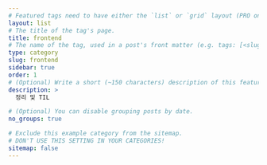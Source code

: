 ```yaml
---
# Featured tags need to have either the `list` or `grid` layout (PRO only).
layout: list
# The title of the tag's page.
title: frontend
# The name of the tag, used in a post's front matter (e.g. tags: [<slug>]).
type: category
slug: frontend
sidebar: true
order: 1
# (Optional) Write a short (~150 characters) description of this featured tag.
description: >
  정리 및 TIL

# (Optional) You can disable grouping posts by date.
no_groups: true

# Exclude this example category from the sitemap.
# DON'T USE THIS SETTING IN YOUR CATEGORIES!
sitemap: false
---
```

